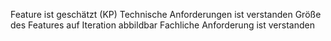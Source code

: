 Feature ist geschätzt (KP)
Technische Anforderungen ist verstanden
Größe des Features auf Iteration abbildbar
Fachliche Anforderung ist verstanden